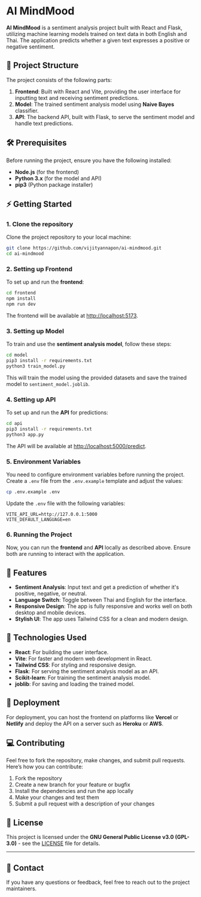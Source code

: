 
# AI MindMood

**AI MindMood** is a sentiment analysis project built with React and Flask, utilizing machine learning models trained on text data in both English and Thai. The application predicts whether a given text expresses a positive or negative sentiment.

## 🔧 Project Structure

The project consists of the following parts:

1. **Frontend**: Built with React and Vite, providing the user interface for inputting text and receiving sentiment predictions.
2. **Model**: The trained sentiment analysis model using **Naive Bayes** classifier.
3. **API**: The backend API, built with Flask, to serve the sentiment model and handle text predictions.

## 🛠️ Prerequisites

Before running the project, ensure you have the following installed:

- **Node.js** (for the frontend)
- **Python 3.x** (for the model and API)
- **pip3** (Python package installer)

## ⚡ Getting Started

### 1. Clone the repository

Clone the project repository to your local machine:

```bash
git clone https://github.com/vijityannapon/ai-mindmood.git
cd ai-mindmood
```

### 2. Setting up Frontend

To set up and run the **frontend**:

```bash
cd frontend
npm install
npm run dev
```

The frontend will be available at [http://localhost:5173](http://localhost:5173).

### 3. Setting up Model

To train and use the **sentiment analysis model**, follow these steps:

```bash
cd model
pip3 install -r requirements.txt
python3 train_model.py
```

This will train the model using the provided datasets and save the trained model to `sentiment_model.joblib`.

### 4. Setting up API

To set up and run the **API** for predictions:

```bash
cd api
pip3 install -r requirements.txt
python3 app.py
```

The API will be available at [http://localhost:5000/predict](http://localhost:5000/predict).

### 5. Environment Variables

You need to configure environment variables before running the project. Create a `.env` file from the `.env.example` template and adjust the values:

```bash
cp .env.example .env
```

Update the `.env` file with the following variables:

```env
VITE_API_URL=http://127.0.0.1:5000
VITE_DEFAULT_LANGUAGE=en
```

### 6. Running the Project

Now, you can run the **frontend** and **API** locally as described above. Ensure both are running to interact with the application.

## 📝 Features

- **Sentiment Analysis**: Input text and get a prediction of whether it's positive, negative, or neutral.
- **Language Switch**: Toggle between Thai and English for the interface.
- **Responsive Design**: The app is fully responsive and works well on both desktop and mobile devices.
- **Stylish UI**: The app uses Tailwind CSS for a clean and modern design.

## 🔧 Technologies Used

- **React**: For building the user interface.
- **Vite**: For faster and modern web development in React.
- **Tailwind CSS**: For styling and responsive design.
- **Flask**: For serving the sentiment analysis model as an API.
- **Scikit-learn**: For training the sentiment analysis model.
- **joblib**: For saving and loading the trained model.

## 🚀 Deployment

For deployment, you can host the frontend on platforms like **Vercel** or **Netlify** and deploy the API on a server such as **Heroku** or **AWS**.

## 💻 Contributing

Feel free to fork the repository, make changes, and submit pull requests. Here’s how you can contribute:

1. Fork the repository
2. Create a new branch for your feature or bugfix
3. Install the dependencies and run the app locally
4. Make your changes and test them
5. Submit a pull request with a description of your changes

## 🔄 License

This project is licensed under the **GNU General Public License v3.0 (GPL-3.0)** - see the [LICENSE](LICENSE) file for details.

---

## 💬 Contact

If you have any questions or feedback, feel free to reach out to the project maintainers.
